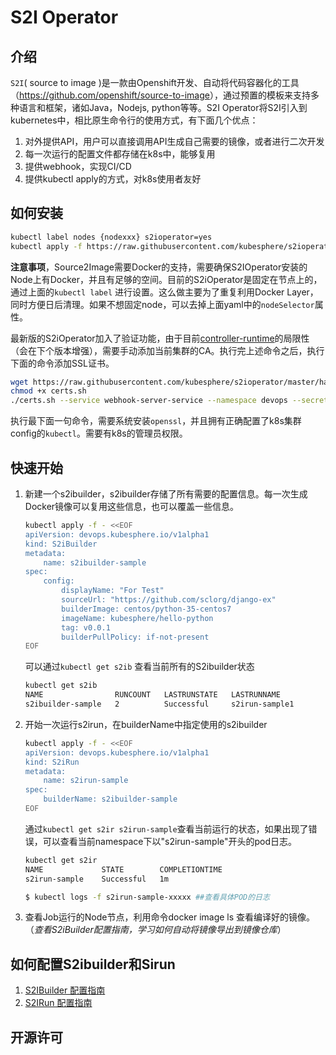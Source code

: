 # S2I Operator

## 介绍
`S2I`( source to image )是一款由Openshift开发、自动将代码容器化的工具（<https://github.com/openshift/source-to-image>），通过预置的模板来支持多种语言和框架，诸如Java，Nodejs, python等等。S2I Operator将S2I引入到kubernetes中，相比原生命令行的使用方式，有下面几个优点：

   1. 对外提供API，用户可以直接调用API生成自己需要的镜像，或者进行二次开发
   2. 每一次运行的配置文件都存储在k8s中，能够复用
   3. 提供webhook，实现CI/CD
   4. 提供kubectl apply的方式，对k8s使用者友好 


## 如何安装
```bash
kubectl label nodes {nodexxx} s2ioperator=yes
kubectl apply -f https://raw.githubusercontent.com/kubesphere/s2ioperator/master/deploy/s2ioperator.yaml
```
**注意事项**，Source2Image需要Docker的支持，需要确保S2IOperator安装的Node上有Docker，并且有足够的空间。目前的S2iOperator是固定在节点上的，通过上面的`kubectl label` 进行设置。这么做主要为了重复利用Docker Layer，同时方便日后清理。如果不想固定node，可以去掉上面yaml中的`nodeSelector`属性。

最新版的S2iOperator加入了验证功能，由于目前[controller-runtime](https://github.com/kubernetes-sigs/controller-runtime)的局限性（会在下个版本增强），需要手动添加当前集群的CA。执行完上述命令之后，执行下面的命令添加SSL证书。
```bash
wget https://raw.githubusercontent.com/kubesphere/s2ioperator/master/hack/certs.sh
chmod +x certs.sh
./certs.sh --service webhook-server-service --namespace devops --secret webhook-server-secret
```
执行最下面一句命令，需要系统安装`openssl`，并且拥有正确配置了k8s集群config的`kubectl`。需要有k8s的管理员权限。
## 快速开始

1. 新建一个s2ibuilder，s2ibuilder存储了所有需要的配置信息。每一次生成Docker镜像可以复用这些信息，也可以覆盖一些信息。

    ```bash
    kubectl apply -f - <<EOF
    apiVersion: devops.kubesphere.io/v1alpha1
    kind: S2iBuilder
    metadata:
        name: s2ibuilder-sample
    spec:
        config:
            displayName: "For Test"
            sourceUrl: "https://github.com/sclorg/django-ex"
            builderImage: centos/python-35-centos7
            imageName: kubesphere/hello-python
            tag: v0.0.1
            builderPullPolicy: if-not-present
    EOF
    ```
    可以通过`kubectl get s2ib` 查看当前所有的S2ibuilder状态
    ```bash
    kubectl get s2ib
    NAME                RUNCOUNT   LASTRUNSTATE   LASTRUNNAME
    s2ibuilder-sample   2          Successful     s2irun-sample1
    ```

2. 开始一次运行s2irun，在builderName中指定使用的s2ibuilder
    ```bash
    kubectl apply -f - <<EOF
    apiVersion: devops.kubesphere.io/v1alpha1
    kind: S2iRun
    metadata:
        name: s2irun-sample
    spec:
        builderName: s2ibuilder-sample
    EOF
    ```
    通过`kubectl get s2ir s2irun-sample`查看当前运行的状态，如果出现了错误，可以查看当前namespace下以"s2irun-sample"开头的pod日志。
    ```bash
    kubectl get s2ir
    NAME             STATE        COMPLETIONTIME
    s2irun-sample    Successful   1m

    $ kubectl logs -f s2irun-sample-xxxxx ##查看具体POD的日志
    ```
3. 查看Job运行的Node节点，利用命令docker image ls 查看编译好的镜像。（*查看S2iBuilder配置指南，学习如何自动将镜像导出到镜像仓库*）
## 如何配置S2ibuilder和Sirun
  1. [S2IBuilder 配置指南](docs/builder_config.md)
  2. [S2IRun 配置指南](docs/run_config.md)
   
## 开源许可
